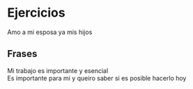 # Ejercicios

Amo a mi esposa ya mis hijos

## Frases

Mi trabajo es importante y esencial  
Es importante para mi y queiro saber si es posible hacerlo hoy  
